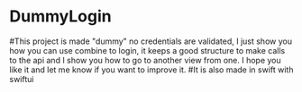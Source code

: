 # DummyLogin
#This project is made "dummy" no credentials are validated, I just show you how you can use combine to login, it keeps a good structure to make calls to the api and I show you how to go to another view from one. I hope you like it and let me know if you want to improve it.
#It is also made in swift with swiftui
